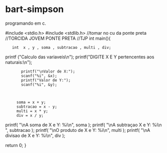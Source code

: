 # bart-simpson
 programando em c. 

 #include <stdio.h>
#include <stdlib.h>
 //tomar no cu da ponte preta
//TORCIDA JOVEM PONTE PRETA
//TJP
int main(){

       int  x , y , soma , subtracao , multi , div;
printf ("Calculo das variaveis\n");
printf("DIGITE X E Y pertencentes aos naturais:\n");


           printf("\nValor de X:");
           scanf("%i", &x);
           printf("Valor de Y:");
           scanf("%i", &y);



         soma = x + y;
         subtracao = x - y;
         multi = x * y;
         div = x / y;
printf( "\nA soma de X e Y: %i\n", soma );
printf( "\nA subtraçao X e Y: %i\n ", subtracao );
printf( "\nO produto de X e Y: %i\n", multi );
printf( "\nA divisao de X e Y: %i\n", div );




return 0;
}
